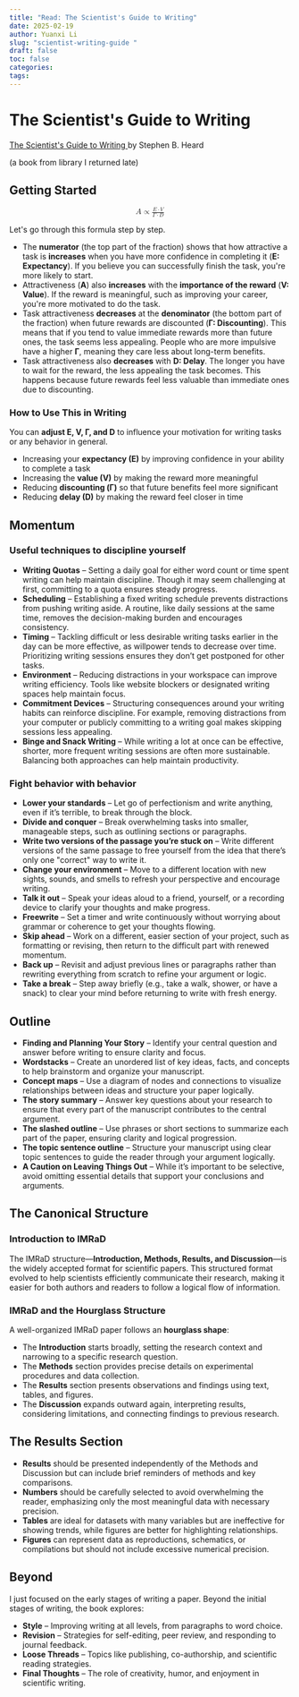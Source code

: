 ```yaml
---
title: "Read: The Scientist's Guide to Writing"
date: 2025-02-19
author: Yuanxi Li
slug: "scientist-writing-guide "
draft: false
toc: false
categories:
tags:
---
```

# The Scientist's Guide to Writing
<a href="https://www.goodreads.com/book/show/27311903-the-scientist-s-guide-to-writing?from_search=true&from_srp=true&qid=fffaUlud33&rank=1" target="_blank">
    The Scientist's Guide to Writing
</a>
 by Stephen B. Heard

(a book from library I returned late)

## Getting Started
<div style="text-align: center;">
  <math>
    <mi>A</mi>
    <mo>∝</mo>
    <mfrac>
      <mrow><mi>E</mi> <mo>⋅</mo> <mi>V</mi></mrow>
      <mrow><mi>Γ</mi> <mo>⋅</mo> <mi>D</mi></mrow>
    </mfrac>
  </math>
</div>

Let's go through this formula step by step. 

- The **numerator** (the top part of the fraction) shows that how attractive a task is **increases** when you have more confidence in completing it (**E: Expectancy**). If you believe you can successfully finish the task, you're more likely to start.
- Attractiveness (**A**) also **increases** with the **importance of the reward** (**V: Value**). If the reward is meaningful, such as improving your career, you're more motivated to do the task.
- Task attractiveness **decreases** at the **denominator** (the bottom part of the fraction) when future rewards are discounted (**Γ: Discounting**). This means that if you tend to value immediate rewards more than future ones, the task seems less appealing. People who are more impulsive have a higher **Γ**, meaning they care less about long-term benefits.
- Task attractiveness also **decreases** with **D: Delay**. The longer you have to wait for the reward, the less appealing the task becomes. This happens because future rewards feel less valuable than immediate ones due to discounting.

### How to Use This in Writing
You can **adjust E, V, Γ, and D** to influence your motivation for writing tasks or any behavior in general.
- Increasing your **expectancy (E)** by improving confidence in your ability to complete a task
- Increasing the **value (V)** by making the reward more meaningful
- Reducing **discounting (Γ)** so that future benefits feel more significant
- Reducing **delay (D)** by making the reward feel closer in time

## Momentum
### Useful techniques to discipline yourself
- **Writing Quotas** – Setting a daily goal for either word count or time spent writing can help maintain discipline. Though it may seem challenging at first, committing to a quota ensures steady progress.
- **Scheduling** – Establishing a fixed writing schedule prevents distractions from pushing writing aside. A routine, like daily sessions at the same time, removes the decision-making burden and encourages consistency.
- **Timing** – Tackling difficult or less desirable writing tasks earlier in the day can be more effective, as willpower tends to decrease over time. Prioritizing writing sessions ensures they don’t get postponed for other tasks.
- **Environment** – Reducing distractions in your workspace can improve writing efficiency. Tools like website blockers or designated writing spaces help maintain focus.
- **Commitment Devices** – Structuring consequences around your writing habits can reinforce discipline. For example, removing distractions from your computer or publicly committing to a writing goal makes skipping sessions less appealing. 
- **Binge and Snack Writing** – While writing a lot at once can be effective, shorter, more frequent writing sessions are often more sustainable. Balancing both approaches can help maintain productivity.

### Fight behavior with behavior
- **Lower your standards** – Let go of perfectionism and write anything, even if it’s terrible, to break through the block.
- **Divide and conquer** – Break overwhelming tasks into smaller, manageable steps, such as outlining sections or paragraphs.
- **Write two versions of the passage you’re stuck on** – Write different versions of the same passage to free yourself from the idea that there’s only one "correct" way to write it.
- **Change your environment** – Move to a different location with new sights, sounds, and smells to refresh your perspective and encourage writing.
- **Talk it out** – Speak your ideas aloud to a friend, yourself, or a recording device to clarify your thoughts and make progress.
- **Freewrite** – Set a timer and write continuously without worrying about grammar or coherence to get your thoughts flowing. 
- **Skip ahead** – Work on a different, easier section of your project, such as formatting or revising, then return to the difficult part with renewed momentum.
- **Back up** – Revisit and adjust previous lines or paragraphs rather than rewriting everything from scratch to refine your argument or logic.
- **Take a break** – Step away briefly (e.g., take a walk, shower, or have a snack) to clear your mind before returning to write with fresh energy.

## Outline
- **Finding and Planning Your Story** – Identify your central question and answer before writing to ensure clarity and focus.   
- **Wordstacks** – Create an unordered list of key ideas, facts, and concepts to help brainstorm and organize your manuscript.
- **Concept maps** – Use a diagram of nodes and connections to visualize relationships between ideas and structure your paper logically.
- **The story summary** – Answer key questions about your research to ensure that every part of the manuscript contributes to the central argument.
- **The slashed outline** – Use phrases or short sections to summarize each part of the paper, ensuring clarity and logical progression.
- **The topic sentence outline** – Structure your manuscript using clear topic sentences to guide the reader through your argument logically.
- **A Caution on Leaving Things Out** – While it’s important to be selective, avoid omitting essential details that support your conclusions and arguments.
 
## The Canonical Structure
### Introduction to IMRaD
The IMRaD structure—**Introduction, Methods, Results, and Discussion**—is the widely accepted format for scientific papers. This structured format evolved to help scientists efficiently communicate their research, making it easier for both authors and readers to follow a logical flow of information.

### IMRaD and the Hourglass Structure
A well-organized IMRaD paper follows an **hourglass shape**:
- The **Introduction** starts broadly, setting the research context and narrowing to a specific research question.
- The **Methods** section provides precise details on experimental procedures and data collection.
- The **Results** section presents observations and findings using text, tables, and figures.
- The **Discussion** expands outward again, interpreting results, considering limitations, and connecting findings to previous research.
 
## The Results Section
- **Results** should be presented independently of the Methods and Discussion but can include brief reminders of methods and key comparisons.
- **Numbers** should be carefully selected to avoid overwhelming the reader, emphasizing only the most meaningful data with necessary precision.
- **Tables** are ideal for datasets with many variables but are ineffective for showing trends, while figures are better for highlighting relationships.
- **Figures** can represent data as reproductions, schematics, or compilations but should not include excessive numerical precision.

## Beyond
I just focused on the early stages of writing a paper. Beyond the initial stages of writing, the book explores:
- **Style** – Improving writing at all levels, from paragraphs to word choice.
- **Revision** – Strategies for self-editing, peer review, and responding to journal feedback.
- **Loose Threads** – Topics like publishing, co-authorship, and scientific reading strategies.
- **Final Thoughts** – The role of creativity, humor, and enjoyment in scientific writing.
